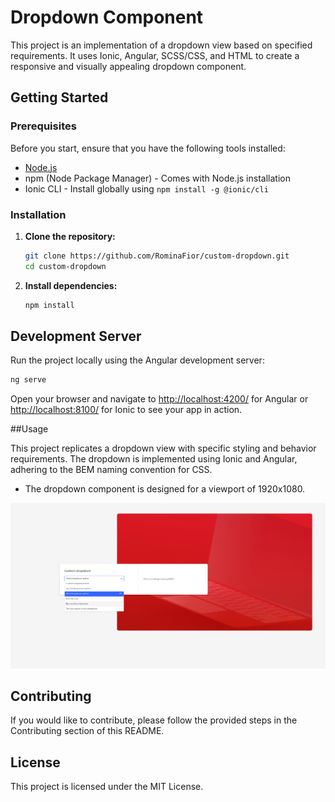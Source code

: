 # Dropdown Component

This project is an implementation of a dropdown view based on specified requirements. It uses Ionic, Angular, SCSS/CSS, and HTML to create a responsive and visually appealing dropdown component.

## Getting Started

### Prerequisites

Before you start, ensure that you have the following tools installed:

- [Node.js](https://nodejs.org/)
- npm (Node Package Manager) - Comes with Node.js installation
- Ionic CLI - Install globally using `npm install -g @ionic/cli`

### Installation

1. **Clone the repository:**

   ```bash
   git clone https://github.com/RominaFior/custom-dropdown.git
   cd custom-dropdown
   ```

2. **Install dependencies:**

   ```bash
   npm install
   ```

## Development Server

Run the project locally using the Angular development server:

```bash
ng serve
```

Open your browser and navigate to [http://localhost:4200/](http://localhost:4200/) for Angular or [http://localhost:8100/](http://localhost:8100/) for Ionic to see your app in action.

##Usage

This project replicates a dropdown view with specific styling and behavior requirements. The dropdown is implemented using Ionic and Angular, adhering to the BEM naming convention for CSS.

- The dropdown component is designed for a viewport of 1920x1080.

![Custom dropdown desktop](./src/assets/dropdown-img.png)

## Contributing

If you would like to contribute, please follow the provided steps in the Contributing section of this README.

## License

This project is licensed under the MIT License.
